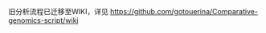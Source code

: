 








旧分析流程已迁移至WIKI，详见 https://github.com/gotouerina/Comparative-genomics-script/wiki






                



